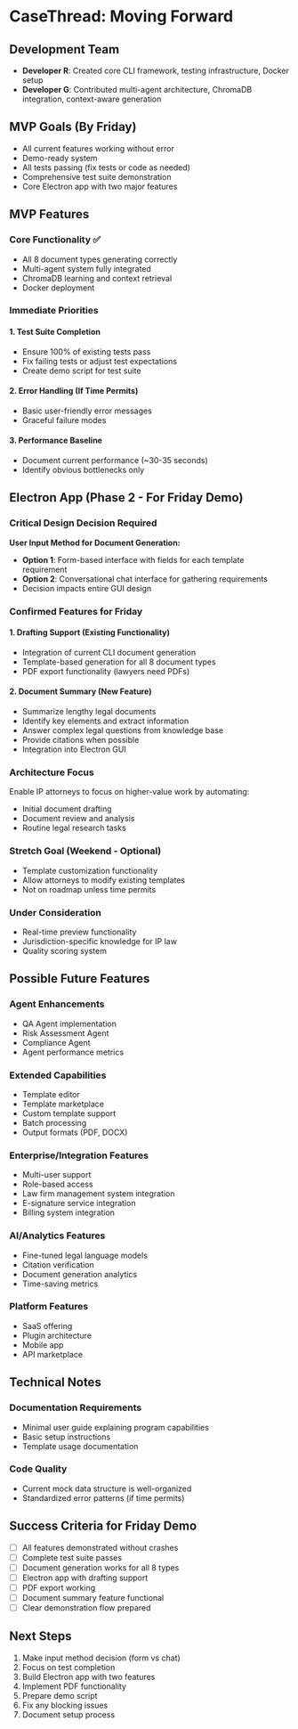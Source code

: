 # CaseThread: Moving Forward

## Development Team
- **Developer R**: Created core CLI framework, testing infrastructure, Docker setup
- **Developer G**: Contributed multi-agent architecture, ChromaDB integration, context-aware generation

## MVP Goals (By Friday)
- All current features working without error
- Demo-ready system
- All tests passing (fix tests or code as needed)
- Comprehensive test suite demonstration
- Core Electron app with two major features

## MVP Features

### Core Functionality ✅
- All 8 document types generating correctly
- Multi-agent system fully integrated
- ChromaDB learning and context retrieval
- Docker deployment

### Immediate Priorities

#### 1. Test Suite Completion
- Ensure 100% of existing tests pass
- Fix failing tests or adjust test expectations
- Create demo script for test suite

#### 2. Error Handling (If Time Permits)
- Basic user-friendly error messages
- Graceful failure modes

#### 3. Performance Baseline
- Document current performance (~30-35 seconds)
- Identify obvious bottlenecks only

## Electron App (Phase 2 - For Friday Demo)

### Critical Design Decision Required
**User Input Method for Document Generation:**
- **Option 1**: Form-based interface with fields for each template requirement
- **Option 2**: Conversational chat interface for gathering requirements
- Decision impacts entire GUI design

### Confirmed Features for Friday

#### 1. Drafting Support (Existing Functionality)
- Integration of current CLI document generation
- Template-based generation for all 8 document types
- PDF export functionality (lawyers need PDFs)

#### 2. Document Summary (New Feature)
- Summarize lengthy legal documents
- Identify key elements and extract information
- Answer complex legal questions from knowledge base
- Provide citations when possible
- Integration into Electron GUI

### Architecture Focus
Enable IP attorneys to focus on higher-value work by automating:
- Initial document drafting
- Document review and analysis
- Routine legal research tasks

### Stretch Goal (Weekend - Optional)
- Template customization functionality
- Allow attorneys to modify existing templates
- Not on roadmap unless time permits

### Under Consideration
- Real-time preview functionality
- Jurisdiction-specific knowledge for IP law
- Quality scoring system

## Possible Future Features

### Agent Enhancements
- QA Agent implementation
- Risk Assessment Agent
- Compliance Agent
- Agent performance metrics

### Extended Capabilities
- Template editor
- Template marketplace
- Custom template support
- Batch processing
- Output formats (PDF, DOCX)

### Enterprise/Integration Features
- Multi-user support
- Role-based access
- Law firm management system integration
- E-signature service integration
- Billing system integration

### AI/Analytics Features
- Fine-tuned legal language models
- Citation verification
- Document generation analytics
- Time-saving metrics

### Platform Features
- SaaS offering
- Plugin architecture
- Mobile app
- API marketplace

## Technical Notes

### Documentation Requirements
- Minimal user guide explaining program capabilities
- Basic setup instructions
- Template usage documentation

### Code Quality
- Current mock data structure is well-organized
- Standardized error patterns (if time permits)

## Success Criteria for Friday Demo
- [ ] All features demonstrated without crashes
- [ ] Complete test suite passes
- [ ] Document generation works for all 8 types
- [ ] Electron app with drafting support
- [ ] PDF export working
- [ ] Document summary feature functional
- [ ] Clear demonstration flow prepared

## Next Steps
1. Make input method decision (form vs chat)
2. Focus on test completion
3. Build Electron app with two features
4. Implement PDF functionality
5. Prepare demo script
6. Fix any blocking issues
7. Document setup process 